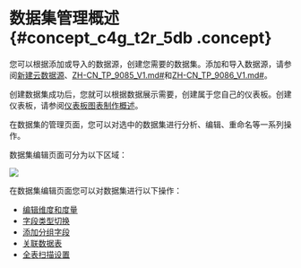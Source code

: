 # 数据集管理概述 {#concept_c4g_t2r_5db .concept}

您可以根据添加或导入的数据源，创建您需要的数据集。添加和导入数据源，请参阅[新建云数据源](intl.zh-CN/用户指南/数据建模/管理数据源/新建云数据源.md#)、[ZH-CN\_TP\_9085\_V1.md\#](intl.zh-CN/用户指南/数据建模/管理数据源/新建自建数据库下的数据源.md#)和[ZH-CN\_TP\_9086\_V1.md\#](intl.zh-CN/用户指南/数据建模/管理数据源/上传本地文件.md#)。

创建数据集成功后，您就可以根据数据展示需要，创建属于您自己的仪表板。创建仪表板，请参阅[仪表板图表制作概述](intl.zh-CN/用户指南/仪表板制作/仪表板图表制作/仪表板图表制作概述.md#)。

在数据集的管理页面，您可以对选中的数据集进行分析、编辑、重命名等一系列操作。

数据集编辑页面可分为以下区域：

![](http://static-aliyun-doc.oss-cn-hangzhou.aliyuncs.com/assets/img/9091/155703544638296_zh-CN.png)

在数据集编辑页面您可以对数据集进行以下操作：

-   [编辑维度和度量](intl.zh-CN/用户指南/数据建模/管理数据集/编辑维度和度量.md)
-   [字段类型切换](intl.zh-CN/用户指南/数据建模/管理数据集/字段类型切换.md)
-   [添加分组字段](intl.zh-CN/用户指南/数据建模/管理数据集/添加分组字段.md)
-   [关联数据表](intl.zh-CN/用户指南/数据建模/管理数据集/关联数据表.md)
-   [全表扫描设置](intl.zh-CN/用户指南/数据建模/管理数据集/全表扫描设置.md)

